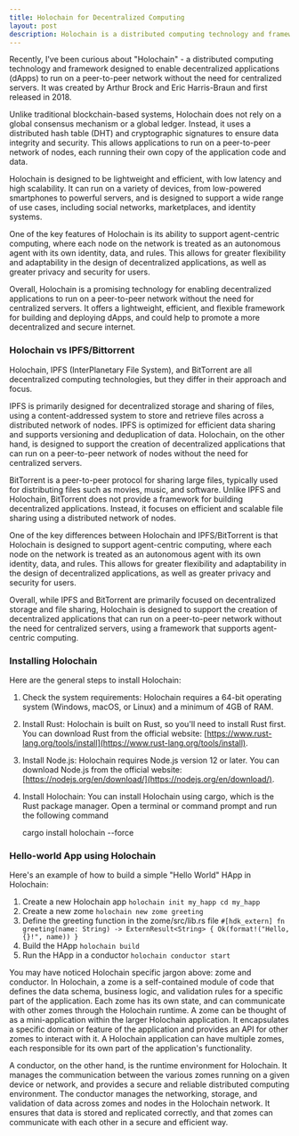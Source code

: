 ```yaml
---
title: Holochain for Decentralized Computing
layout: post
description: Holochain is a distributed computing technology and framework designed to enable decentralized applications (dApps) to run on a peer-to-peer network without the need for centralized servers. 
---
```


Recently, I've been curious about "Holochain" - a distributed computing technology and framework designed to enable decentralized applications (dApps) to run on a peer-to-peer network without the need for centralized servers. It was created by Arthur Brock and Eric Harris-Braun and first released in 2018.

Unlike traditional blockchain-based systems, Holochain does not rely on a global consensus mechanism or a global ledger. Instead, it uses a distributed hash table (DHT) and cryptographic signatures to ensure data integrity and security. This allows applications to run on a peer-to-peer network of nodes, each running their own copy of the application code and data.

Holochain is designed to be lightweight and efficient, with low latency and high scalability. It can run on a variety of devices, from low-powered smartphones to powerful servers, and is designed to support a wide range of use cases, including social networks, marketplaces, and identity systems.

One of the key features of Holochain is its ability to support agent-centric computing, where each node on the network is treated as an autonomous agent with its own identity, data, and rules. This allows for greater flexibility and adaptability in the design of decentralized applications, as well as greater privacy and security for users.

Overall, Holochain is a promising technology for enabling decentralized applications to run on a peer-to-peer network without the need for centralized servers. It offers a lightweight, efficient, and flexible framework for building and deploying dApps, and could help to promote a more decentralized and secure internet.

### Holochain vs IPFS/Bittorrent

Holochain, IPFS (InterPlanetary File System), and BitTorrent are all decentralized computing technologies, but they differ in their approach and focus.

IPFS is primarily designed for decentralized storage and sharing of files, using a content-addressed system to store and retrieve files across a distributed network of nodes. IPFS is optimized for efficient data sharing and supports versioning and deduplication of data. Holochain, on the other hand, is designed to support the creation of decentralized applications that can run on a peer-to-peer network of nodes without the need for centralized servers.

BitTorrent is a peer-to-peer protocol for sharing large files, typically used for distributing files such as movies, music, and software. Unlike IPFS and Holochain, BitTorrent does not provide a framework for building decentralized applications. Instead, it focuses on efficient and scalable file sharing using a distributed network of nodes.

One of the key differences between Holochain and IPFS/BitTorrent is that Holochain is designed to support agent-centric computing, where each node on the network is treated as an autonomous agent with its own identity, data, and rules. This allows for greater flexibility and adaptability in the design of decentralized applications, as well as greater privacy and security for users.

Overall, while IPFS and BitTorrent are primarily focused on decentralized storage and file sharing, Holochain is designed to support the creation of decentralized applications that can run on a peer-to-peer network without the need for centralized servers, using a framework that supports agent-centric computing.

### Installing Holochain

Here are the general steps to install Holochain:

1. Check the system requirements: Holochain requires a 64-bit operating system (Windows, macOS, or Linux) and a minimum of 4GB of RAM.

2. Install Rust: Holochain is built on Rust, so you'll need to install Rust first. You can download Rust from the official website: [https://www.rust-lang.org/tools/install](https://www.rust-lang.org/tools/install).

3. Install Node.js: Holochain requires Node.js version 12 or later. You can download Node.js from the official website: [https://nodejs.org/en/download/](https://nodejs.org/en/download/).

4. Install Holochain: You can install Holochain using cargo, which is the Rust package manager. Open a terminal or command prompt and run the following command

    cargo install holochain --force
    

    


### Hello-world App using Holochain

Here's an example of how to build a simple "Hello World" HApp in Holochain:

1. Create a new Holochain app
    `
    holochain init my_happ
    cd my_happ
    `
2. Create a new zome
    `
    holochain new zome greeting
    `
3. Define the greeting function in the zome/src/lib.rs file
    `
    #[hdk_extern]
        fn greeting(name: String) -> ExternResult<String> {
        Ok(format!("Hello, {}!", name))
    }
    `
4. Build the HApp
    `
    holochain build
    `
5. Run the HApp in a conductor
    `
    holochain conductor start
    `

You may have noticed Holochain specific jargon above: zome and conductor. In Holochain, a zome is a self-contained module of code that defines the data schema, business logic, and validation rules for a specific part of the application. Each zome has its own state, and can communicate with other zomes through the Holochain runtime. A zome can be thought of as a mini-application within the larger Holochain application. It encapsulates a specific domain or feature of the application and provides an API for other zomes to interact with it. A Holochain application can have multiple zomes, each responsible for its own part of the application's functionality.

A conductor, on the other hand, is the runtime environment for Holochain. It manages the communication between the various zomes running on a given device or network, and provides a secure and reliable distributed computing environment. The conductor manages the networking, storage, and validation of data across zomes and nodes in the Holochain network. It ensures that data is stored and replicated correctly, and that zomes can communicate with each other in a secure and efficient way.



